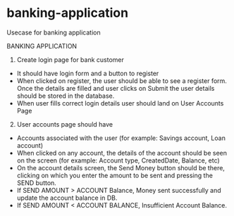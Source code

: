 # banking-application

Usecase for banking application

BANKING APPLICATION

1.	Create login page for bank customer
-	It should have login form and a button to register
-	When clicked on register, the user should be able to see a register form. Once the details are filled and user clicks on Submit the user details should be stored in the database.
-	When user fills correct login details user should land on User Accounts Page 
2.	User accounts page should have
-	Accounts associated with the user (for example: Savings account, Loan account)
-	When clicked on any account, the details of the account should be seen on the screen (for example: Account type, CreatedDate, Balance, etc)
-	On the account details screen, the Send Money button should be there, clicking on which you enter the amount to be sent and pressing the SEND button.
-	If SEND AMOUNT > ACCOUNT Balance, Money sent successfully and update the account balance in DB.
-	If SEND AMOUNT < ACCOUNT BALANCE, Insufficient Account Balance.
